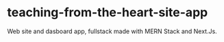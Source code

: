 # teaching-from-the-heart-site-app
Web site and dasboard app, fullstack made with MERN Stack and Next.Js.
